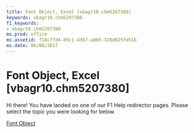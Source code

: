 ```yaml
---
title: Font Object, Excel [vbagr10.chm5207380]
keywords: vbagr10.chm5207380
f1_keywords:
- vbagr10.chm5207380
ms.prod: office
ms.assetid: f18c7fd4-89c1-4367-a885-328d825fe51b
ms.date: 06/08/2017
---
```



# Font Object, Excel [vbagr10.chm5207380]

Hi there! You have landed on one of our F1 Help redirector pages. Please select the topic you were looking for below.

[Font Object](http://msdn.microsoft.com/library/0510e805-48fd-7148-edee-d65dc59f34b4%28Office.15%29.aspx)

